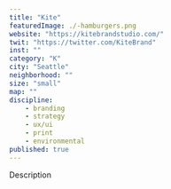 ```yaml
---
title: "Kite"
featuredImage: ./-hamburgers.png
website: "https://kitebrandstudio.com/"
twit: "https://twitter.com/KiteBrand"
inst: ""
category: "K"
city: "Seattle"
neighborhood: ""
size: "small"
map: ""
discipline:
    - branding
    - strategy
    - ux/ui
    - print
    - environmental
published: true
---
```


Description
